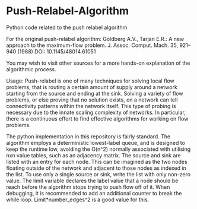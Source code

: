 # Push-Relabel-Algorithm
Python code related to the push relabel algorithm

For the original push-relabel algorithm: Goldberg A.V., Tarjan E.R.: A new approach to the maximum-flow problem. J. Assoc. Comput. Mach. 35, 921–940 (1988)
DOI: 10.1145/48014.61051

You may wish to visit other sources for a more hands-on explanation of the algorithmic process.

Usage: Push-relabel is one of many techniques for solving local flow problems, that is routing a certain amount of supply around a network starting from the source and ending at the sink. Solving a variety of flow problems, or else proving that no solution exists, on a network can tell connectivity patterns within the network itself. This type of probing is necessary due to the innate scaling complexity of networks. In particular, there is a continuous effort to find effective algorithms for working on flow problems.

The python implementation in this repository is fairly standard. The algorithm employs a deterministic lowest-label queue, and is designed to keep the runtime low, avoiding the O(n^2) normally associated with utilising nxn value tables, such as an adjacency matrix. The source and sink are listed with an entry for each node. This can be imagined as the two nodes floating outside of the network and adjacent to those nodes as indexed in the list. To use only a single source or sink, write the list with only non-zero value. The limit variable declares the label value that a node should be reach before the algorithm stops trying to push flow off of it. When debugging, it is recommended to add an additional counter to break the while loop. Limit*number_edges^2 is a good value for this.
